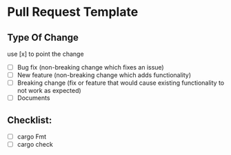 # Pull Request Template

## Type Of Change
use [x] to point the change

- [ ] Bug fix (non-breaking change which fixes an issue)
- [ ] New feature (non-breaking change which adds functionality)
- [ ] Breaking change (fix or feature that would cause existing functionality to not work as expected)
- [ ] Documents

## Checklist:

- [ ] cargo Fmt
- [ ] cargo check
